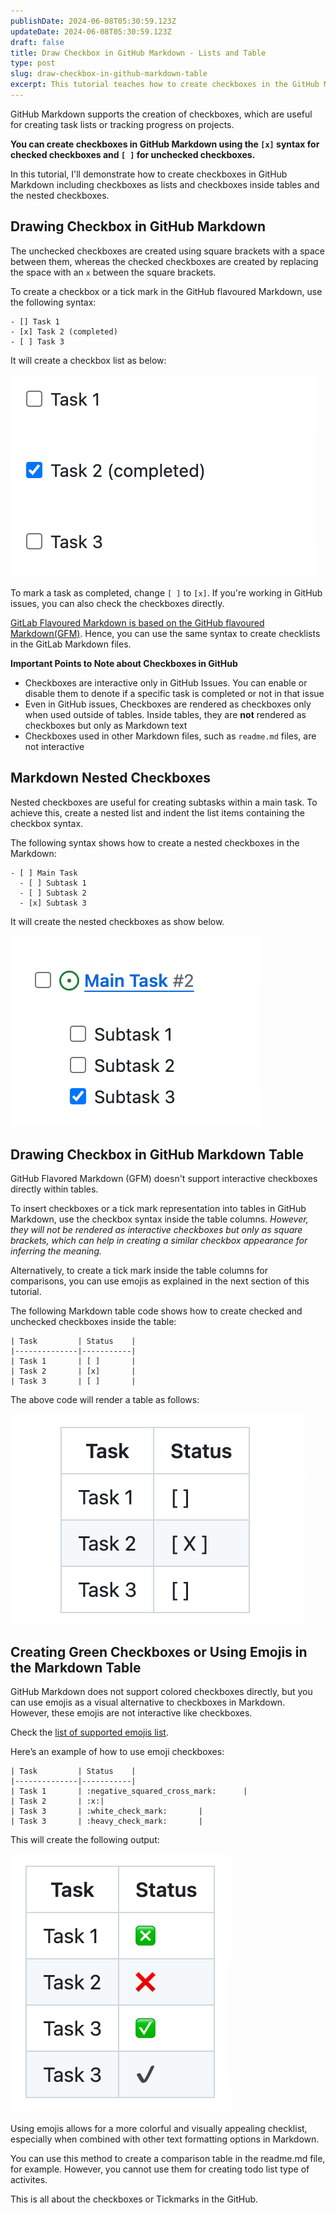 ```yaml
---
publishDate: 2024-06-08T05:30:59.123Z
updateDate: 2024-06-08T05:30:59.123Z
draft: false
title: Draw Checkbox in GitHub Markdown - Lists and Table
type: post
slug: draw-checkbox-in-github-markdown-table
excerpt: This tutorial teaches how to create checkboxes in the GitHub Markdown including checkboxes as lists and checkboxes inside lists.
---
```


GitHub Markdown supports the creation of checkboxes, which are useful for creating task lists or tracking progress on projects.

**You can create checkboxes in GitHub Markdown using the `[x]` syntax for checked checkboxes and `[ ]` for unchecked checkboxes.**

In this tutorial, I'll demonstrate how to create checkboxes in GitHub Markdown including checkboxes as lists and checkboxes inside tables and the nested checkboxes. 


## Drawing Checkbox in GitHub Markdown

The unchecked checkboxes are created using square brackets with a space between them, whereas the checked checkboxes are created by replacing the space with an `x` between the square brackets.

To create a checkbox or a tick mark in the GitHub flavoured Markdown, use the following syntax:

```
- [] Task 1
- [x] Task 2 (completed)
- [ ] Task 3
```

It will create a checkbox list as below: 

![Checkboxes in GitHub](/src/content/images/checkboxes-inside-issues-github.png)

To mark a task as completed,  change `[ ]` to `[x]`. If you're working in GitHub issues, you can also check the checkboxes directly.

[GitLab Flavoured Markdown is based on the GitHub flavoured Markdown(GFM)](https://docs.gitlab.com/ee/development/gitlab_flavored_markdown/specification_guide/#summary). Hence, you can use the same syntax to create checklists in the GitLab Markdown files. 


**Important Points to Note about Checkboxes in GitHub**

- Checkboxes are interactive only in GitHub Issues. You can enable or disable them to denote if a specific task is completed or not in that issue
- Even in GitHub issues, Checkboxes are rendered as checkboxes only when used outside of tables. Inside tables, they are **not** rendered as checkboxes but only as Markdown text
- Checkboxes used in other Markdown files, such as `readme.md` files, are not interactive


## Markdown Nested Checkboxes

Nested checkboxes are useful for creating subtasks within a main task. To achieve this, create a nested list and indent the list items containing the checkbox syntax.

The following syntax shows how to create a nested checkboxes in the Markdown:

```
- [ ] Main Task
  - [ ] Subtask 1
  - [ ] Subtask 2
  - [x] Subtask 3
```

It will create the nested checkboxes as show below. 

![GitHub Markdown nested Checkboxes](/src/content/images/github-nested-checkboxes.png)

## Drawing Checkbox in GitHub Markdown Table

GitHub Flavored Markdown (GFM) doesn't support interactive checkboxes directly within tables.

To insert checkboxes or a tick mark representation into tables in GitHub Markdown, use the checkbox syntax inside the table columns. *However, they will not be rendered as interactive checkboxes but only as square brackets, which can help in creating a similar checkbox appearance for inferring the meaning.*

Alternatively, to create a tick mark inside the table columns for comparisons, you can use emojis as explained in the next section of this tutorial.

The following Markdown table code shows how to create checked and unchecked checkboxes inside the table:


```
| Task         | Status    |
|--------------|-----------|
| Task 1       | [ ]       |
| Task 2       | [x]       |
| Task 3       | [ ]       |
```

The above code will render a table as follows:

![Checkboxes in GitHub Tables](/src/content/images/tables-checkboxes-github-a.png)

## Creating Green Checkboxes or Using Emojis in the Markdown Table

GitHub Markdown does not support colored checkboxes directly, but you can use emojis as a visual alternative to checkboxes in Markdown. However, these emojis are not interactive like checkboxes. 

Check the [list of supported emojis list](https://gist.github.com/rxaviers/7360908).

Here’s an example of how to use emoji checkboxes:

```
| Task         | Status    |
|--------------|-----------|
| Task 1       | :negative_squared_cross_mark:      |
| Task 2       | :x:|
| Task 3       | :white_check_mark:       |
| Task 3       | :heavy_check_mark:       |

```

This will create the following output: 

![GitHub emoji checklists](/src/content/images/github-emoji-checklist-img.png)


Using emojis allows for a more colorful and visually appealing checklist, especially when combined with other text formatting options in Markdown.

You can use this method to create a comparison table in the readme.md file, for example. However, you cannot use them for creating todo list type of activites. 

This is all about the checkboxes or Tickmarks in the GitHub. 